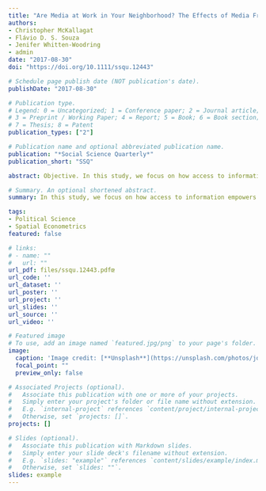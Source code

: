 ```yaml
---
title: "Are Media at Work in Your Neighborhood? The Effects of Media Freedom, Internet Access, and Information Spillover on Workers’ Rights"
authors:
- Christopher McKallagat
- Flávio D. S. Souza
- Jenifer Whitten‐Woodring
- admin
date: "2017-08-30"
doi: "https://doi.org/10.1111/ssqu.12443"

# Schedule page publish date (NOT publication's date).
publishDate: "2017-08-30"

# Publication type.
# Legend: 0 = Uncategorized; 1 = Conference paper; 2 = Journal article;
# 3 = Preprint / Working Paper; 4 = Report; 5 = Book; 6 = Book section;
# 7 = Thesis; 8 = Patent
publication_types: ["2"]

# Publication name and optional abbreviated publication name.
publication: "*Social Science Quarterly*"
publication_short: "SSQ"

abstract: Objective. In this study, we focus on how access to information empowers workers and pressures government and firms to improve labor conditions. Methods. We consider the effects of two critical mechanisms supporting both information access and flow across borders (i.e., media freedom and Internet usage) on workers’ rights across countries and over time using spatial models. Results. The findings overall indicate that there is a spatial component associated with the degree of workers’ rights in a given country. Further analysis reveals that this is due—at least in part—to the level of media freedom and information flow across borders. Conclusion. We find support for the theorized notion that the ability of workers to secure and exercise their rights to collective bargaining and freedom of association in the workplace depends In this study, we focus on how access to information empowers workers and pressures government and firms to improve labor conditions.

# Summary. An optional shortened abstract.
summary: In this study, we focus on how access to information empowers workers and pressures government and firms to improve labor conditions.

tags:
- Political Science
- Spatial Econometrics
featured: false

# links:
# - name: ""
#   url: ""
url_pdf: files/ssqu.12443.pdfœ
url_code: ''
url_dataset: ''
url_poster: ''
url_project: ''
url_slides: ''
url_source: ''
url_video: ''

# Featured image
# To use, add an image named `featured.jpg/png` to your page's folder. 
image:
  caption: 'Image credit: [**Unsplash**](https://unsplash.com/photos/jdD8gXaTZsc)'
  focal_point: ""
  preview_only: false

# Associated Projects (optional).
#   Associate this publication with one or more of your projects.
#   Simply enter your project's folder or file name without extension.
#   E.g. `internal-project` references `content/project/internal-project/index.md`.
#   Otherwise, set `projects: []`.
projects: []

# Slides (optional).
#   Associate this publication with Markdown slides.
#   Simply enter your slide deck's filename without extension.
#   E.g. `slides: "example"` references `content/slides/example/index.md`.
#   Otherwise, set `slides: ""`.
slides: example
---
```

